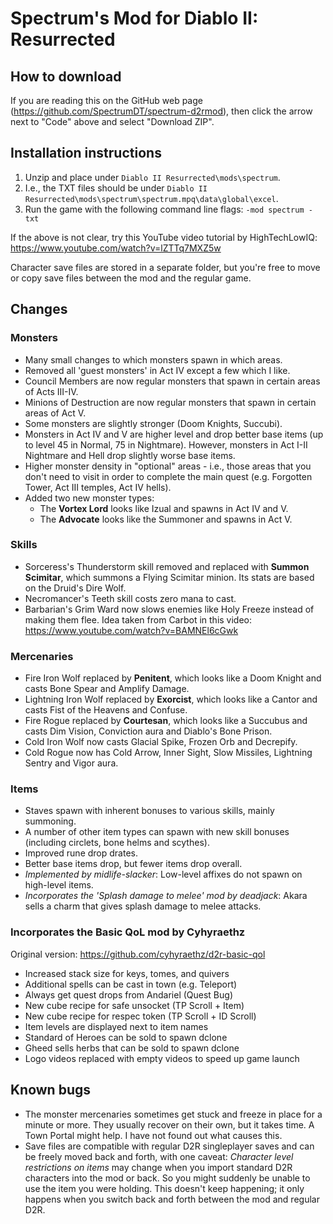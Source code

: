 # Spectrum's Mod for Diablo II: Resurrected

## How to download

If you are reading this on the GitHub web page (https://github.com/SpectrumDT/spectrum-d2rmod), then click the arrow next to "Code" above and select "Download ZIP".

## Installation instructions

1. Unzip and place under `Diablo II Resurrected\mods\spectrum`. 
2. I.e., the TXT files should be under `Diablo II Resurrected\mods\spectrum\spectrum.mpq\data\global\excel`.
3. Run the game with the following command line flags: `-mod spectrum -txt`

If the above is not clear, try this YouTube video tutorial by HighTechLowIQ: https://www.youtube.com/watch?v=lZTTq7MXZ5w 

Character save files are stored in a separate folder, but you're free to move or copy save files between the mod and the regular game.

## Changes
### Monsters
* Many small changes to which monsters spawn in which areas.
* Removed all 'guest monsters' in Act IV except a few which I like.
* Council Members are now regular monsters that spawn in certain areas of Acts III-IV.
* Minions of Destruction are now regular monsters that spawn in certain areas of Act V.
* Some monsters are slightly stronger (Doom Knights, Succubi).
* Monsters in Act IV and V are higher level and drop better base items (up to level 45 in Normal, 75 in Nightmare). However, monsters in Act I-II Nightmare and Hell drop slightly worse base items.
* Higher monster density in "optional" areas - i.e., those areas that you don't need to visit in order to complete the main quest (e.g. Forgotten Tower, Act III temples, Act IV hells).
* Added two new monster types: 
  * The **Vortex Lord** looks like Izual and spawns in Act IV and V.
  * The **Advocate** looks like the Summoner and spawns in Act V.

### Skills
* Sorceress's Thunderstorm skill removed and replaced with **Summon Scimitar**, which summons a Flying Scimitar minion. Its stats are based on the Druid's Dire Wolf.
* Necromancer's Teeth skill costs zero mana to cast.
* Barbarian's Grim Ward now slows enemies like Holy Freeze instead of making them flee. Idea taken from Carbot in this video: https://www.youtube.com/watch?v=BAMNEl6cGwk

### Mercenaries
* Fire Iron Wolf replaced by **Penitent**, which looks like a Doom Knight and casts Bone Spear and Amplify Damage.
* Lightning Iron Wolf replaced by **Exorcist**, which looks like a Cantor and casts Fist of the Heavens and Confuse.
* Fire Rogue replaced by **Courtesan**, which looks like a Succubus and casts Dim Vision, Conviction aura and Diablo's Bone Prison.
* Cold Iron Wolf now casts Glacial Spike, Frozen Orb and Decrepify.
* Cold Rogue now has Cold Arrow, Inner Sight, Slow Missiles, Lightning Sentry and Vigor aura.

### Items
* Staves spawn with inherent bonuses to various skills, mainly summoning.
* A number of other item types can spawn with new skill bonuses (including circlets, bone helms and scythes).
* Improved rune drop drates.
* Better base items drop, but fewer items drop overall.
* _Implemented by midlife-slacker_: Low-level affixes do not spawn on high-level items.
* _Incorporates the 'Splash damage to melee' mod by deadjack_: Akara sells a charm that gives splash damage to melee attacks.

### Incorporates the Basic QoL mod by Cyhyraethz
Original version: https://github.com/cyhyraethz/d2r-basic-qol 
* Increased stack size for keys, tomes, and quivers
* Additional spells can be cast in town (e.g. Teleport)
* Always get quest drops from Andariel (Quest Bug)
* New cube recipe for safe unsocket (TP Scroll + Item)
* New cube recipe for respec token (TP Scroll + ID Scroll)
* Item levels are displayed next to item names
* Standard of Heroes can be sold to spawn dclone
* Gheed sells herbs that can be sold to spawn dclone
* Logo videos replaced with empty videos to speed up game launch

## Known bugs
* The monster mercenaries sometimes get stuck and freeze in place for a minute or more. They usually recover on their own, but it takes time. A Town Portal might help. I have not found out what causes this.
* Save files are compatible with regular D2R singleplayer saves and can be freely moved back and forth, with one caveat: _Character level restrictions on items_ may change when you import standard D2R characters into the mod or back. So you might suddenly be unable to use the item you were holding. This doesn't keep happening; it only happens when you switch back and forth between the mod and regular D2R.



